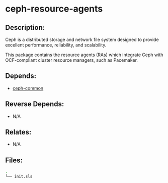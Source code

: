# ceph-resource-agents

## Description:

Ceph is a distributed storage and network file system designed to provide excellent performance, reliability, and scalability.

This package contains the resource agents (RAs) which integrate Ceph with OCF-compliant cluster resource managers, such as Pacemaker.

## Depends:

  -  [ceph-common](/salt/ceph-common)

## Reverse Depends:

  -  N/A

## Relates:

  -  N/A

## Files:

```bash
.
└── init.sls
```
